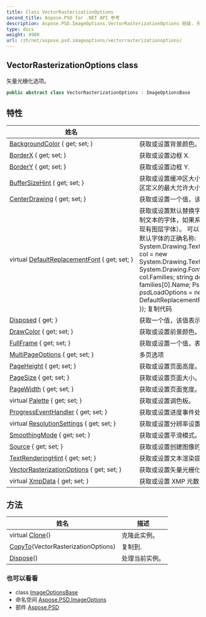 ```yaml
---
title: Class VectorRasterizationOptions
second_title: Aspose.PSD for .NET API 参考
description: Aspose.PSD.ImageOptions.VectorRasterizationOptions 班级. 矢量光栅化选项
type: docs
weight: 4980
url: /zh/net/aspose.psd.imageoptions/vectorrasterizationoptions/
---
```

## VectorRasterizationOptions class

矢量光栅化选项。

```csharp
public abstract class VectorRasterizationOptions : ImageOptionsBase
```

## 特性

| 姓名 | 描述 |
| --- | --- |
| [BackgroundColor](../../aspose.psd.imageoptions/vectorrasterizationoptions/backgroundcolor/) { get; set; } | 获取或设置背景颜色。 |
| [BorderX](../../aspose.psd.imageoptions/vectorrasterizationoptions/borderx/) { get; set; } | 获取或设置边框 X. |
| [BorderY](../../aspose.psd.imageoptions/vectorrasterizationoptions/bordery/) { get; set; } | 获取或设置边框 Y. |
| [BufferSizeHint](../../aspose.psd/imageoptionsbase/buffersizehint/) { get; set; } | 获取或设置缓冲区大小提示，它是为所有内部缓冲区定义的最大允许大小。 |
| [CenterDrawing](../../aspose.psd.imageoptions/vectorrasterizationoptions/centerdrawing/) { get; set; } | 获取或设置一个值，该值指示绘图是否居中。 |
| virtual [DefaultReplacementFont](../../aspose.psd/imageoptionsbase/defaultreplacementfont/) { get; set; } | 获取或设置默认替换字体（导出到光栅时将用于绘制文本的字体，如果系统中未显示 PSD 文件中的现有图层字体）。 可以使用下一个代码片段来获取默认字体的正确名称: System.Drawing.Text.InstalledFontCollection col = new System.Drawing.Text.InstalledFontCollection(); System.Drawing.FontFamily[] families = col.Families; string defaultFontName = families[0].Name; PsdLoadOptions psdLoadOptions = new PsdLoadOptions() { DefaultReplacementFont = defaultFontName }); 复制代码 |
| [Disposed](../../aspose.psd/disposableobject/disposed/) { get; } | 获取一个值，该值表示该实例是否被释放。 |
| [DrawColor](../../aspose.psd.imageoptions/vectorrasterizationoptions/drawcolor/) { get; set; } | 获取或设置前景颜色。 |
| [FullFrame](../../aspose.psd/imageoptionsbase/fullframe/) { get; set; } | 获取或设置一个值，表示是否[全帧]. |
| [MultiPageOptions](../../aspose.psd/imageoptionsbase/multipageoptions/) { get; set; } | 多页选项 |
| [PageHeight](../../aspose.psd.imageoptions/vectorrasterizationoptions/pageheight/) { get; set; } | 获取或设置页面高度。 |
| [PageSize](../../aspose.psd.imageoptions/vectorrasterizationoptions/pagesize/) { get; set; } | 获取或设置页面大小。 |
| [PageWidth](../../aspose.psd.imageoptions/vectorrasterizationoptions/pagewidth/) { get; set; } | 获取或设置页面宽度。 |
| virtual [Palette](../../aspose.psd/imageoptionsbase/palette/) { get; set; } | 获取或设置调色板。 |
| [ProgressEventHandler](../../aspose.psd/imageoptionsbase/progresseventhandler/) { get; set; } | 获取或设置进度事件处理程序。 |
| virtual [ResolutionSettings](../../aspose.psd/imageoptionsbase/resolutionsettings/) { get; set; } | 获取或设置分辨率设置。 |
| [SmoothingMode](../../aspose.psd.imageoptions/vectorrasterizationoptions/smoothingmode/) { get; set; } | 获取或设置平滑模式。 |
| [Source](../../aspose.psd/imageoptionsbase/source/) { get; set; } | 获取或设置创建图像的来源. |
| [TextRenderingHint](../../aspose.psd.imageoptions/vectorrasterizationoptions/textrenderinghint/) { get; set; } | 获取或设置文本渲染提示。 |
| [VectorRasterizationOptions](../../aspose.psd/imageoptionsbase/vectorrasterizationoptions/) { get; set; } | 获取或设置矢量光栅化选项。 |
| virtual [XmpData](../../aspose.psd/imageoptionsbase/xmpdata/) { get; set; } | 获取或设置 XMP 元数据容器。 |

## 方法

| 姓名 | 描述 |
| --- | --- |
| virtual [Clone](../../aspose.psd/imageoptionsbase/clone/)() | 克隆此实例。 |
| [CopyTo](../../aspose.psd.imageoptions/vectorrasterizationoptions/copyto/)(VectorRasterizationOptions) | 复制到. |
| [Dispose](../../aspose.psd/disposableobject/dispose/)() | 处理当前实例。 |

### 也可以看看

* class [ImageOptionsBase](../../aspose.psd/imageoptionsbase/)
* 命名空间 [Aspose.PSD.ImageOptions](../../aspose.psd.imageoptions/)
* 部件 [Aspose.PSD](../../)



